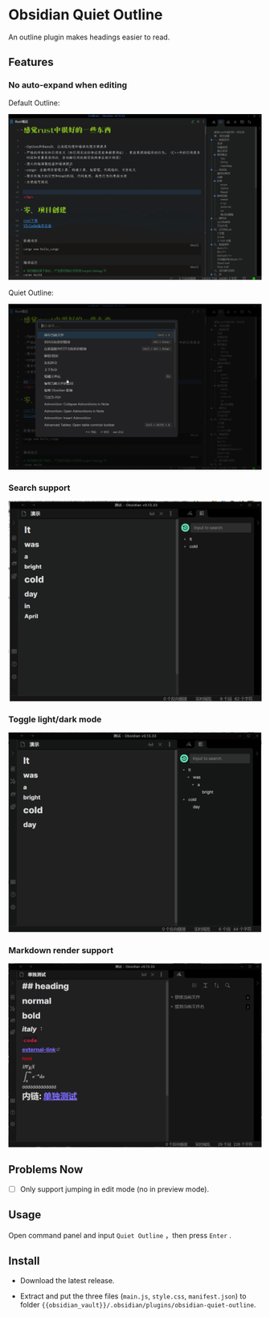 # Obsidian Quiet Outline

An outline plugin makes headings easier to read.

## Features

### No auto-expand when editing

Default Outline: 

![系统自带大纲](public/系统自带大纲.gif)

Quiet Outline: 

![安静大纲](public/安静大纲.gif)



### Search support

![支持搜索](public/支持搜索.gif)



### Toggle light/dark mode

![切换模式](public/切换模式.gif)



### Markdown render support

![渲染markdown](public/渲染markdown.gif)







## Problems Now

+ [ ] Only support jumping in edit mode (no in preview mode).



## Usage

Open command panel and input `Quiet Outline` ，then press `Enter` . 



## Install

+ Download the latest release. 

+ Extract and put the three files (`main.js`, `style.css`, `manifest.json`) to folder `{{obsidian_vault}}/.obsidian/plugins/obsidian-quiet-outline`.


